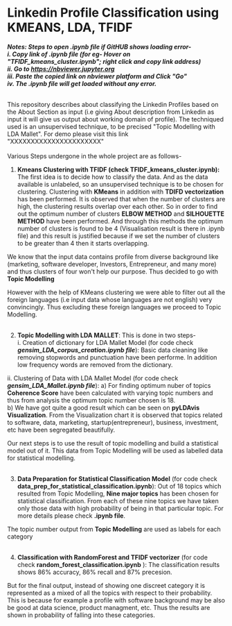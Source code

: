 # Linkedin Profile Classification using KMEANS, LDA, TFIDF
***Notes: Steps to open .ipynb file if GitHUB shows loading error- <br>
i. Copy link of .ipynb file (for eg- Hover on "TFIDF_kmeans_cluster.ipynb"; right click and copy link address) <br>
ii. Go to https://nbviewer.jupyter.org  <br>
iii. Paste the copied link on nbviewer platform and Click "Go" <br>
iv. The .ipynb file will get loaded without any error.***
<br>
<br>

This repository describes about classifying the Linkedin Profiles based on the About Section as input (i.e giving About description from Linkedin as input it will give us output about working domain of profile). The techniqued used is an unsupervised technique, to be precised "Topic Modelling with LDA Mallet". For demo please visit this link "XXXXXXXXXXXXXXXXXXXXXX"
<br>
<br>
Various Steps undergone in the whole project are as follows- <br>
1. **Kmeans Clustering with TFIDF (check TFIDF_kmeans_cluster.ipynb):** The first idea is to decide how to classify the data. And as the data available is unlabeled, so an unsupervised technique is to be chosen for clustering. Clustering with **KMeans** in addition with **TDIFD vectorization** has been performed. It is observed that when the number of clusters are high, the clustering results overlap over each other. So in order to find out the optimum number of clusters **ELBOW METHOD** and **SILHOUETTE METHOD** have been performed. And through this methods the optimum number of clusters is found to be 4 (Visualisation result is there in .ipynb file) and this result is justified because if we set the number of clusters to be greater than 4 then it starts overlapping. <br>

We know that the input data contains profile from diverse background like (marketing, software developer, Investors, Entrepreneur, and many more) and thus clusters of four won't help our purpose. Thus decided to go with **Topic Modelling**<br>

However with the help of KMeans clustering we were able to filter out all the foreign languages (i.e input data whose languages are not english) very convincingly. Thus excluding these foreign languages we proceed to Topic Modelling. <br> <br> 


2. **Topic Modelling with LDA MALLET**: This is done in two steps- <br>
i. Creation of dictionary for LDA Mallet Model (for code check **_gensim_LDA_corpus_creation.ipynb file_**): Basic data cleaning like removing stopwords and punctuation have been performe. In addition low frequency words are removed from the dictionary.<br>

ii. Clustering of Data with LDA Mallet Model (for code check **_gensim_LDA_Mallet.ipynb file_**): a) For finding optimum nuber of topics **Coherence Score** have been calculated with varying topic numbers and thus from analysis the optimum topic number chosen is 18. <br>
b) We have got quite a good result which can be seen on **pyLDAvis Visualization**. From the Visualization chart it is observed that topics related to software, data, marketing, startup(entrepreneur), business, investment, etc have been segregated beautifully. <br>

Our next steps is to use the result of topic modelling and build a statistical model out of it. This data from Topic Modelling will be used as labelled data for statistical modelling. <br><br>


3. **Data Preparation for Statistical Classification Model** (for code check **data_prep_for_statistical_classification.ipynb**): Out of 18 topics which resulted from Topic Modelling, **Nine major topics** has been chosen for statistical classification. From each of these nine topics we have taken only those data with high probability of being in that particular topic. For more details please check **.ipynb file**. <br>

The topic number output from **Topic Modelling** are used as labels for each category<br><br>


4. **Classification with RandomForest and TFIDF vectorizer** (for code check **random_forest_classification.ipynb** ):  The classification results shows 86% accuracy, 86% recall and 87% precesion.<br>

But for the final output, instead of showing one discreet category it is represented as a mixed of all the topics with respect to their probability. This is because for example a profile with software background may be also be good at data science, product managment, etc. Thus the results are shown in probability of falling into these categories.


